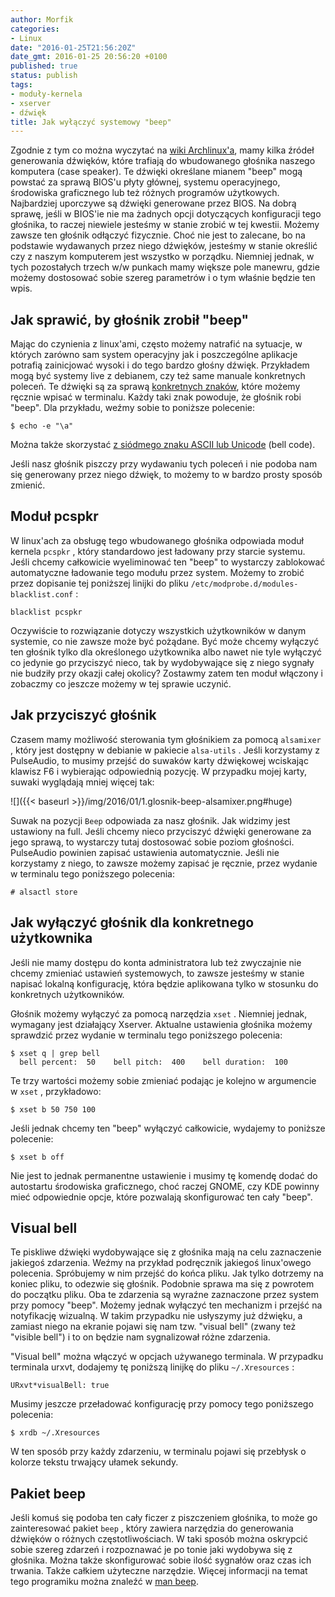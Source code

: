 ```yaml
---
author: Morfik
categories:
- Linux
date: "2016-01-25T21:56:20Z"
date_gmt: 2016-01-25 20:56:20 +0100
published: true
status: publish
tags:
- moduły-kernela
- xserver
- dźwięk
title: Jak wyłączyć systemowy "beep"
---
```


Zgodnie z tym co można wyczytać na [wiki
Archlinux'a](https://wiki.archlinux.org/index.php/Disable_PC_speaker_beep), mamy kilka źródeł
generowania dźwięków, które trafiają do wbudowanego głośnika naszego komputera (case speaker). Te
dźwięki określane mianem "beep" mogą powstać za sprawą BIOS'u płyty głównej, systemu operacyjnego,
środowiska graficznego lub też różnych programów użytkowych. Najbardziej uporczywe są dźwięki
generowane przez BIOS. Na dobrą sprawę, jeśli w BIOS'ie nie ma żadnych opcji dotyczących
konfiguracji tego głośnika, to raczej niewiele jesteśmy w stanie zrobić w tej kwestii. Możemy zawsze
ten głośnik odłączyć fizycznie. Choć nie jest to zalecane, bo na podstawie wydawanych przez niego
dźwięków, jesteśmy w stanie określić czy z naszym komputerem jest wszystko w porządku. Niemniej
jednak, w tych pozostałych trzech w/w punkach mamy większe pole manewru, gdzie możemy dostosować
sobie szereg parametrów i o tym właśnie będzie ten wpis.

<!--more-->
## Jak sprawić, by głośnik zrobił "beep"

Mając do czynienia z linux'ami, często możemy natrafić na sytuacje, w których zarówno sam system
operacyjny jak i poszczególne aplikacje potrafią zainicjować wysoki i do tego bardzo głośny dźwięk.
Przykładem mogą być systemy live z debianem, czy też same manuale konkretnych poleceń. Te dźwięki są
za sprawą [konkretnych
znaków](https://unix.stackexchange.com/questions/1974/how-do-i-make-my-pc-speaker-beep), które
możemy ręcznie wpisać w terminalu. Każdy taki znak powoduje, że głośnik robi "beep". Dla przykładu,
weźmy sobie to poniższe polecenie:

    $ echo -e "\a"

Można także skorzystać [z siódmego znaku ASCII lub
Unicode](https://en.wikipedia.org/wiki/Bell_character) (bell code).

Jeśli nasz głośnik piszczy przy wydawaniu tych poleceń i nie podoba nam się generowany przez niego
dźwięk, to możemy to w bardzo prosty sposób zmienić.

## Moduł pcspkr

W linux'ach za obsługę tego wbudowanego głośnika odpowiada moduł kernela `pcspkr` , który
standardowo jest ładowany przy starcie systemu. Jeśli chcemy całkowicie wyeliminować ten "beep" to
wystarczy zablokować automatyczne ładowanie tego modułu przez system. Możemy to zrobić przez
dopisanie tej poniższej linijki do pliku `/etc/modprobe.d/modules-blacklist.conf` :

    blacklist pcspkr

Oczywiście to rozwiązanie dotyczy wszystkich użytkowników w danym systemie, co nie zawsze może być
pożądane. Być może chcemy wyłączyć ten głośnik tylko dla określonego użytkownika albo nawet nie tyle
wyłączyć co jedynie go przyciszyć nieco, tak by wydobywające się z niego sygnały nie budziły przy
okazji całej okolicy? Zostawmy zatem ten moduł włączony i zobaczmy co jeszcze możemy w tej sprawie
uczynić.

## Jak przyciszyć głośnik

Czasem mamy możliwość sterowania tym głośnikiem za pomocą `alsamixer` , który jest dostępny w
debianie w pakiecie `alsa-utils` . Jeśli korzystamy z PulseAudio, to musimy przejść do suwaków karty
dźwiękowej wciskając klawisz F6 i wybierając odpowiednią pozycję. W przypadku mojej karty, suwaki
wyglądają mniej więcej tak:

![]({{< baseurl >}}/img/2016/01/1.glosnik-beep-alsamixer.png#huge)

Suwak na pozycji `Beep` odpowiada za nasz głośnik. Jak widzimy jest ustawiony na full. Jeśli chcemy
nieco przyciszyć dźwięki generowane za jego sprawą, to wystarczy tutaj dostosować sobie poziom
głośności. PulseAudio powinien zapisać ustawienia automatycznie. Jeśli nie korzystamy z niego, to
zawsze możemy zapisać je ręcznie, przez wydanie w terminalu tego poniższego polecenia:

    # alsactl store

## Jak wyłączyć głośnik dla konkretnego użytkownika

Jeśli nie mamy dostępu do konta administratora lub też zwyczajnie nie chcemy zmieniać ustawień
systemowych, to zawsze jesteśmy w stanie napisać lokalną konfigurację, która będzie aplikowana tylko
w stosunku do konkretnych użytkowników.

Głośnik możemy wyłączyć za pomocą narzędzia `xset` . Niemniej jednak, wymagany jest działający
Xserver. Aktualne ustawienia głośnika możemy sprawdzić przez wydanie w terminalu tego poniższego
polecenia:

    $ xset q | grep bell
      bell percent:  50    bell pitch:  400    bell duration:  100

Te trzy wartości możemy sobie zmieniać podając je kolejno w argumencie w `xset` , przykładowo:

    $ xset b 50 750 100

Jeśli jednak chcemy ten "beep" wyłączyć całkowicie, wydajemy to poniższe polecenie:

    $ xset b off

Nie jest to jednak permanentne ustawienie i musimy tę komendę dodać do autostartu środowiska
graficznego, choć raczej GNOME, czy KDE powinny mieć odpowiednie opcje, które pozwalają
skonfigurować ten cały "beep".

## Visual bell

Te piskliwe dźwięki wydobywające się z głośnika mają na celu zaznaczenie jakiegoś zdarzenia. Weźmy
na przykład podręcznik jakiegoś linux'owego polecenia. Spróbujemy w nim przejść do końca pliku. Jak
tylko dotrzemy na koniec pliku, to odezwie się głośnik. Podobnie sprawa ma się z powrotem do
początku pliku. Oba te zdarzenia są wyraźne zaznaczone przez system przy pomocy "beep". Możemy
jednak wyłączyć ten mechanizm i przejść na notyfikację wizualną. W takim przypadku nie usłyszymy już
dźwięku, a zamiast niego na ekranie pojawi się nam tzw. "visual bell" (zwany też "visible bell") i
to on będzie nam sygnalizował różne zdarzenia.

"Visual bell" można włączyć w opcjach używanego terminala. W przypadku terminala urxvt, dodajemy tę
poniższą linijkę do pliku `~/.Xresources` :

    URxvt*visualBell: true

Musimy jeszcze przeładować konfigurację przy pomocy tego poniższego polecenia:

    $ xrdb ~/.Xresources

W ten sposób przy każdy zdarzeniu, w terminalu pojawi się przebłysk o kolorze tekstu trwający ułamek
sekundy.

## Pakiet beep

Jeśli komuś się podoba ten cały ficzer z piszczeniem głośnika, to może go zainteresować pakiet
`beep` , który zawiera narzędzia do generowania dźwięków o różnych częstotliwościach. W taki sposób
można oskrypcić sobie szereg zdarzeń i rozpoznawać je po tonie jaki wydobywa się z głośnika. Można
także skonfigurować sobie ilość sygnałów oraz czas ich trwania. Także całkiem użyteczne narzędzie.
Więcej informacji na temat tego programiku można znaleźć w [man
beep](http://manpages.ubuntu.com/manpages/wily/en/man1/beep.1.html).
